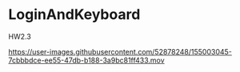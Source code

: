 # LoginAndKeyboard
HW2.3

https://user-images.githubusercontent.com/52878248/155003045-7cbbbdce-ee55-47db-b188-3a9bc81ff433.mov
